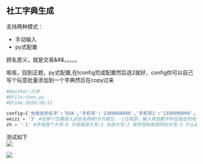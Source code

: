 ## 社工字典生成 ##
支持两种模式：
* 手动输入
* py式配置

顾名思义，就是交易&*#&*。。。。。  

咳咳，回到正题，py式配置,在tconfig完成配置然后选2就好，config你可以自己写个玩意批量添加到一个字典然后在copy过来  
```python
#@author:九世
#@file:shen.py
#@time:2019/10/11

config={'女朋友的名字':'DVA','手机号':'1388888888','手机号1':'1399999999','email':'test@qq.com'}
weizi = '3' #在那个位置插入这些名称呢(0为首位，-1位尾部，输入其他数字将在指定的地方插入(当插入的位置大于密码的长度的时候将不插入
zh = '-1' #字母首个大写:0 字母尾部大写:1 全部大写:2 首字母和尾部同时大写:3 什么都不做:-1
```

测试如下  
![](https://s2.ax1x.com/2019/10/11/uqhu5R.gif)

![](https://s2.ax1x.com/2019/10/11/uqhna9.gif)
